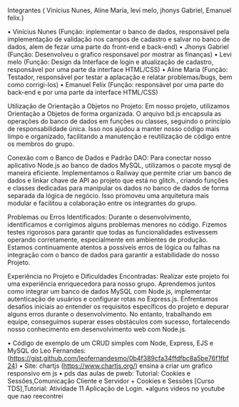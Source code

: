 Integrantes ( Vinícius Nunes, Aline Maria, levi melo, jhonys Gabriel, Emanuel felix.)

• Vinícius Nunes (Função: inplementar o banco de dados, responsável pela implementação de validaçâo nos campos de cadastro e salvar no banco de dados, alem de fezar uma parte do front-end e back-end) 
• Jhonys Gabriel (Função: Desenvolveu o grafico responsavel por mostrar as finanças) 
• Levi melo (Função: Design da Interface de login e atualização de cadastro, responsável por uma parte da interface HTML/CSS)
• Aline Maria (Função: Testador, responsável por testar a aplacação e relatar problemas/bugs, bem como corrigi-los)
• Emanuel Felix (Função: responsável por uma parte do back-end e por uma parte da interface HTML/CSS)


Utilização de Orientação a Objetos no Projeto:
Em nosso projeto, utilizamos Orientação a Objetos de forma organizada. O arquivo bd.js encapsula as operações do banco de dados em funções ou classes, seguindo o princípio de responsabilidade única. Isso nos ajudou a manter nosso código mais limpo e organizado, facilitando a manutenção e reutilização de código entre os membros do grupo.

Conexão com o Banco de Dados e Padrão DAO:
Para conectar nosso aplicativo Node.js ao banco de dados MySQL, utilizamos o pacote mysql de maneira eficiente. Implementamos o Railway que permite criar um banco de dados e linkar chave de API ao projeto que está no glitch., criando funções e classes dedicadas para manipular os dados no banco de dados de forma separada da lógica de negócio. Isso promoveu uma arquitetura mais modular e facilitou a colaboração entre os integrantes do grupo.

Problemas ou Erros Identificados:
Durante o desenvolvimento, identificamos e corrigimos alguns problemas menores no código. Fizemos testes rigorosos para garantir que todas as funcionalidades estivessem operando corretamente, especialmente em ambientes de produção. Estamos continuamente atentos a possíveis erros de lógica ou falhas na integração com o banco de dados para garantir a estabilidade do nosso Projeto.

Experiência no Projeto e Dificuldades Encontradas:
Realizar este projeto foi uma experiência enriquecedora para nosso grupo. Aprendemos juntos como integrar um banco de dados MySQL com Node.js, implementar autenticação de usuários e configurar rotas no Express.js. Enfrentamos desafios iniciais ao entender os requisitos específicos do projeto e depurar alguns erros durante o desenvolvimento. No entanto, trabalhando em equipe, conseguimos superar esses obstáculos com sucesso, fortalecendo nosso conhecimento em desenvolvimento web com Node.js.

• Código de exemplo de um CRUD simples com Node, Express, EJS e MySQL do Leo Fernandes: (https://gist.github.com/leofernandesmo/0b4f389cfa34ffdfbc8a5be76f1fbf24)
• Site: chartjs (https://www.chartjs.org/) ensina a criar um grafico responsivo em js
• pds das aulas de pweb: Tutorial: Cookies e Sessões,Comunicação Cliente e Servidor + Cookies e Sessões [Curso TDS],Tutorial: Atividade 11
Aplicação de Login.
•alguns videos no youtube que nao reecontrei
